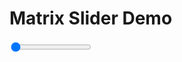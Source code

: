 # Matrix Slider Demo

<div id="text-left" style="display: none;">
  <h1>Welcome to Valid Thought</h1>

  We are committed to fostering transparency in digital transformation.

  Our primary objective is to foster open and genuine interactions between every individual and any form of authority. We believe in leveraging the power of mutual cooperation to promote a more inclusive world.

  By harnessing advanced text and language transformation technologies, we aspire to build the world's first entirely inclusive AI system. This system is designed to be easily verifiable by both the user and the host, thereby creating a unique blend of transparency in the input, the processing, and the output.

  Our mission is to develop a system that is not only transparent but also accountable and accessible, embodying a new paradigm in the realm of artificial intelligence. Join us in our endeavor to make technology more inclusive, understandable, and beneficial to all.
</div>

<div id="text-right" style="display: none;">
  <h1>Welcome to Valid Thought :earth_americas:</h1>

  We're all about making the digital world clear and open to everyone. :bulb:

  Our big aim :dart: is to help everyone talk honestly with people in charge :speaking_head:. We want to work together :handshake: to make our world include everyone :globe_with_meridians:.

  By using smart tech :desktop_computer: that changes text and language :abcd:, we're trying to build a computer system :computer: that everyone can use :raised_hands:. This system is designed to be easy to check :white_check_mark: and understand :brain:, whether you're the one using it :bust_in_silhouette: or the one running it :busts_in_silhouette:.

  We're set on creating a system that's open :unlock:, responsible :balance_scale:, and easy to use for everyone :people_holding_hands:. This is a new way :new: of doing things in the world of computer learning :robot:. Come join us :hand: as we work to make tech understandable :book: and useful :wrench: for all, no matter who you are :heart:.
</div>

<div class="container">
  <canvas id="matrixCanvas"></canvas>
  <div id="transitionText"></div>
  <input type="range" min="0" max="100" value="0" id="slider">
</div>

<script src="matrixslider.js"></script>
